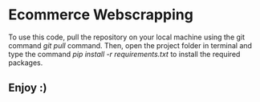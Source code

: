 # Ecommerce Webscrapping

To use this code, pull the repository on your local machine using the 
git command *git pull* command. Then, open the project folder in terminal 
and type the command *pip install -r requirements.txt* to install the 
required packages.

## Enjoy :)